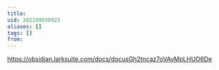 ```yaml
---
title: 
uid: 202109030923
aliases: []
tags: []
from: 
---
```

https://obsidian.larksuite.com/docs/docusGh2tncaz7oVAvMpLHUO6De